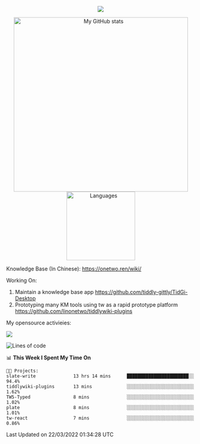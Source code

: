 <a href="https://github.com/linonetwo">
    <p align="center">
        <img src="https://github-profile-trophy.vercel.app/?username=linonetwo&column=7&theme=onedark"/>
    </p>
</a>
<a align="center" href="https://github.com/linonetwo">
  <p align="center">
    <img src="https://github-readme-stats.vercel.app/api?username=linonetwo&show_icons=true&count_private=true" alt="My GitHub stats" width="465"/>
    <img src="https://github-readme-stats.vercel.app/api/top-langs/?username=linonetwo&layout=compact&langs_count=10" alt="Languages" height="183">
  </p>
</a>

Knowledge Base (In Chinese): https://onetwo.ren/wiki/

Working On: 

1. Maintain a knowledge base app https://github.com/tiddly-gittly/TidGi-Desktop
1. Prototyping many KM tools using tw as a rapid prototype platform https://github.com/linonetwo/tiddlywiki-plugins

My opensource activieies:

![](https://visitor-badge.glitch.me/badge?page_id=linonetwo.linonetwo)

<!--START_SECTION:waka-->
![Lines of code](https://img.shields.io/badge/From%20Hello%20World%20I%27ve%20Written-2%20Million%20lines%20of%20code-blue)

📊 **This Week I Spent My Time On** 

```text
🐱‍💻 Projects: 
slate-write              13 hrs 14 mins      ███████████████████████░░   94.4% 
tiddlywiki-plugins       13 mins             ░░░░░░░░░░░░░░░░░░░░░░░░░   1.62% 
TW5-Typed                8 mins              ░░░░░░░░░░░░░░░░░░░░░░░░░   1.02% 
plate                    8 mins              ░░░░░░░░░░░░░░░░░░░░░░░░░   1.01% 
tw-react                 7 mins              ░░░░░░░░░░░░░░░░░░░░░░░░░   0.86%

```


 Last Updated on 22/03/2022 01:34:28 UTC
<!--END_SECTION:waka-->

